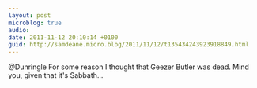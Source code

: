 ```yaml
---
layout: post
microblog: true
audio: 
date: 2011-11-12 20:10:14 +0100
guid: http://samdeane.micro.blog/2011/11/12/t135434243923918849.html
---
```

@Dunringle For some reason I thought that Geezer Butler was dead. Mind you, given that it's Sabbath...
